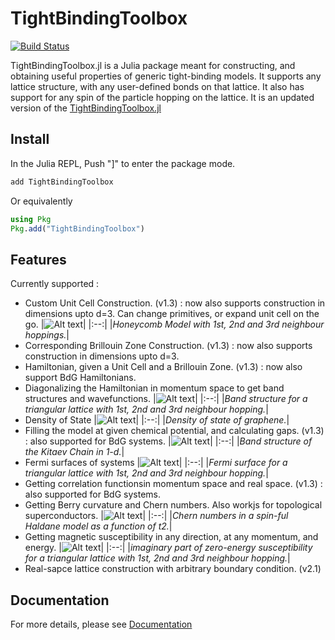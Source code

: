 # TightBindingToolbox

[![Build Status](https://github.com/sandrewkhardy/TightBindingToolbox.jl/actions/workflows/CI.yml/badge.svg?branch=main)](https://github.com/sandrewkhardy/TightBindingToolbox.jl/actions/workflows/CI.yml?query=branch%3Amain)

TightBindingToolbox.jl is a Julia package meant for constructing, and obtaining useful properties of generic tight-binding models. It supports any lattice structure, with any user-defined bonds on that lattice. It also has support for any spin of the particle hopping on the lattice. It is an updated version of the [TightBindingToolbox.jl](https://github.com/Anjishnubose/TightBindingToolbox.jl)
## Install
In the Julia REPL, Push "]" to enter the package mode.
```julia
add TightBindingToolbox
```
Or equivalently
```julia
using Pkg
Pkg.add("TightBindingToolbox")
```

## Features
Currently supported :
* Custom Unit Cell Construction. (v1.3) : now also supports construction in dimensions upto d=3. Can change primitives, or expand unit cell on the go.
    |![Alt text](./docs/src/Figures/Honeycomb_123NN_UC.png)|
    |:--:| 
    |*Honeycomb Model with 1st, 2nd and 3rd neighbour hoppings.*|
* Corresponding Brillouin Zone Construction. (v1.3) : now also supports construction in dimensions upto d=3.
* Hamiltonian, given a Unit Cell and a Brillouin Zone. (v1.3) : now also support BdG Hamiltonians.
* Diagonalizing the Hamiltonian in momentum space to get band structures and wavefunctions.
    |![Alt text](./docs/src/Figures/Triangle_123NN_bandStructure.png)|
    |:--:| 
    |*Band structure for a triangular lattice with 1st, 2nd and 3rd neighbour hopping.*|
* Density of State 
    |![Alt text](./docs/src/Figures/Graphene_DOS.png)|
    |:--:| 
    |*Density of state of graphene.*|
* Filling the model at given chemical potential, and calculating gaps. (v1.3) : also supported for BdG systems.
    |![Alt text](./docs/src/Figures/KitaevChain.png)|
    |:--:| 
    |*Band structure of the Kitaev Chain in 1-d.*|
* Fermi surfaces of systems
    |![Alt text](./docs/src/Figures/Triangle_123NN_FS.png)|
    |:--:| 
    |*Fermi surface for a triangular lattice with 1st, 2nd and 3rd neighbour hopping.*|
* Getting correlation functionsin momentum space and real space. (v1.3) : also supported for BdG systems.
* Getting Berry curvature and Chern numbers. Also workjs for topological superconductors.
    |![Alt text](./docs/src/Figures/Haldane_Chern.png)|
    |:--:| 
    |*Chern numbers in a spin-ful Haldane model as a function of t2.*|
* Getting magnetic susceptibility in any direction, at any momentum, and energy.
    |![Alt text](./docs/src/Figures/Triangle_123NN_chi.png)|
    |:--:| 
    |*imaginary part of zero-energy susceptibility for a triangular lattice with 1st, 2nd and 3rd neighbour hopping.*|
* Real-sapce lattice construction with arbitrary boundary condition. (v2.1)

## Documentation
For more details, please see [Documentation](https://anjishnubose.github.io/TightBindingToolbox.jl/dev/)
